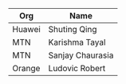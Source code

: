 | Org                    | Name                                                |
| -----------------------| ----------------------------------------------------|
| Huawei | Shuting Qing | ShutingQing |
| MTN | Karishma Tayal |
| MTN | Sanjay Chaurasia |
| Orange | Ludovic Robert |
